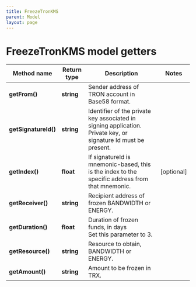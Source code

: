 ```yaml
---
title: FreezeTronKMS
parent: Model
layout: page
---
```


# FreezeTronKMS model getters

Method name | Return type | Description | Notes
------------ | ------------- | ------------- | -------------
**getFrom()** | **string** | Sender address of TRON account in Base58 format. |
**getSignatureId()** | **string** | Identifier of the private key associated in signing application. Private key, or signature Id must be present. |
**getIndex()** | **float** | If signatureId is mnemonic-based, this is the index to the specific address from that mnemonic. | [optional]
**getReceiver()** | **string** | Recipient address of frozen BANDWIDTH or ENERGY. |
**getDuration()** | **float** | Duration of frozen funds, in days<br/>Set this parameter to 3. |
**getResource()** | **string** | Resource to obtain, BANDWIDTH or ENERGY. |
**getAmount()** | **string** | Amount to be frozen in TRX. |

